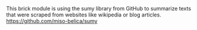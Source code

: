 This brick module is using the sumy library from GitHub to summarize texts that were scraped from websites like wikipedia or blog articles. https://github.com/miso-belica/sumy